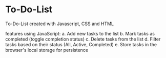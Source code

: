 # To-Do-List
To-Do-List created with Javascript, CSS and HTML

features using JavaScript: 
a. Add new tasks to the list 
b. Mark tasks as completed (toggle completion status)
c. Delete tasks from the list
d. Filter tasks based on their status (All, Active, Completed)
e. Store tasks in the browser's local storage for persistence

